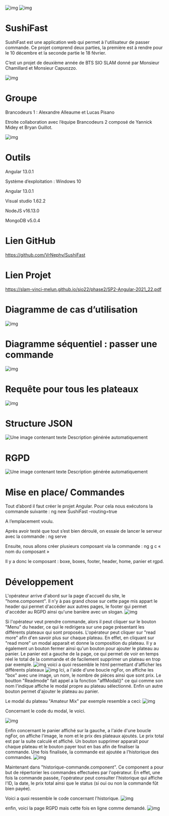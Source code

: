 ![img](https://cdn.discordapp.com/attachments/751070178472624208/917757760018452530/01_relax_dribble.gif) ![img](https://cdn.discordapp.com/attachments/917717231801098260/920265411877011546/sushifast-logo-github.png)
<h1 style={ text-align: center;}>SushiFast</h1>

 

SushiFast est une application web qui permet à l'utilisateur de passer commande. Ce projet comprend deux parties, la première est à rendre pour le 10 décembre et la seconde partie le 18 février.

 

C’est un projet de deuxième année de BTS SIO SLAM donné par Monsieur Chamillard et Monsieur Capuozzo.

 
![img](https://user-images.githubusercontent.com/77196492/146001011-f60909c0-0725-4270-a285-be744bb1bc07.png)

<h1>Groupe</h1>  

Brancodeurs 1 : Alexandre Alleaume et Lucas Pisano

Etroite collaboration avec l’équipe Brancodeurs 2 composé de Yannick Midey et Bryan Guillot.

 
![img](https://media.discordapp.net/attachments/917717231801098260/920295278328815646/1-removebg-preview.png)
<h1>Outils</h1>

Angular 13.0.1
 
Système d’exploitation : Windows 10

Angular 13.0.1

Visual studio 1.62.2

NodeJS v16.13.0

MongoDB v5.0.4
 

<h1>Lien GitHub</h1> 

 

https://github.com/VrNephy/SushiFast

 

<h1>Lien Projet</h1>

https://slam-vinci-melun.github.io/sio22/phase2/SP2-Angular-2021_22.pdf

 

<h1>Diagramme de cas d’utilisation</h1>

 

![img](https://media.discordapp.net/attachments/901086910083108927/917448206001008680/unknown.png)

<h1>Diagramme séquentiel : passer une commande</h1>

 

![img](https://media.discordapp.net/attachments/901086910083108927/917701431325257748/image.png)

 

 

<h1>Requête pour tous les plateaux</h1>

![img](https://media.discordapp.net/attachments/901086910083108927/917431932462170213/EnormePenisOversize.PNG)

<h1>Structure JSON</h1>

![Une image contenant texte  Description générée automatiquement](https://media.discordapp.net/attachments/415449138747146250/917713640684134431/unknown.png)

 

 

<h1>RGPD</h1>

 

![Une image contenant texte  Description générée automatiquement](https://cdn.discordapp.com/attachments/751070178472624208/920245300575219772/unknown.png)

 

 

 

 

<h1>Mise en place/ Commandes</h1>

 

Tout d’abord il faut créer le projet Angular. Pour cela nous exécutons la commande suivante : ng new SushiFast –routing=true

 

A l’emplacement voulu.

 

Après avoir testé que tout s’est bien déroulé, on essaie de lancer le serveur avec la commande : ng serve

 

Ensuite, nous allons créer plusieurs composant via la commande : ng g c « nom du composant »

Il y a donc le composant : boxe, boxes, footer, header, home, panier et rgpd.

<h1>Développement</h1>

L'opérateur arrive d'abord sur la page d'accueil du site, le "home.component". Il n'y à pas grand chose sur cette page mis appart le header qui permet d'accéder aux autres pages, le footer qui permet d'accéder au RGPD ainsi qu'une banière avec un slogan.
![img](https://media.discordapp.net/attachments/415449138747146250/940899196419059722/unknown.png)

Si l'opérateur veut prendre commande, alors il peut cliquer sur le bouton "Menu" du header, ce qui le redirigera sur une page présentant les différents plateaux qui sont proposés. L'opérateur peut cliquer sur "read more" afin d'en savoir plus sur chaque plateau. En effet, en cliquant sur "read more" un modal apparait et donne la composition du plateau. Il y a également un bouton fermer ainsi qu'un bouton pour ajouter le plateau au panier. Le panier est a gauche de la page, ce qui permet de voir en temps réel le total de la commande et de facilement supprimer un plateau en trop par exemple.
![img](https://media.discordapp.net/attachments/415449138747146250/940899416431280148/unknown.png)
voici a quoi ressemble le html permettant d'afficher les différents plateaux
![img](https://media.discordapp.net/attachments/415449138747146250/940899416431280148/unknown.png?width=1202&height=596)
Ici, a l'aide d'une boucle ngFor, on affiche les "box" avec une image, un nom, le nombre de pièces ainsi que sont prix. Le boutton "Readmode" fait appel a la fonction "affModal()" ce qui comme son nom l'indique affiche le modal propre au plateau sélectionné. Enfin un autre bouton permet d'ajouter le plateau au panier.

Le modal du plateau "Amateur Mix" par exemple resemble a ceci:
![img](https://media.discordapp.net/attachments/415449138747146250/940904037748981801/unknown.png)

Concernant le code du modal, le voici.

![img](https://media.discordapp.net/attachments/415449138747146250/940904868124721172/unknown.png)

Enfin concernant le panier affiché sur la gauche, a l'aide d'une boucle ngFor, on affiche l'image, le nom et le prix des plateaux ajoutés. Le prix total est par la suite calculé et affiché. Un bouton supprimer apparait pour chaque plateau et le bouton payer tout en bas afin de finaliser la commande. Une fois finalisée, la commande est ajoutée a l'historique des commandes.
![img](https://media.discordapp.net/attachments/415449138747146250/940905260866752572/unknown.png)

Maintenant dans "historique-commande.component". Ce component a pour but de répertorier les commandes effectuées par l'opérateur. En effet, une fois la commande passée, l'opérateur peut consulter l'historique qui affiche l'ID, la date, le prix total ainsi que le status (si oui ou non la commande fût bien payée).

Voici a quoi ressemble le code concernant l'historique.
![img](https://media.discordapp.net/attachments/415449138747146250/940907667998801960/unknown.png)

enfin, voici la page RGPD mais cette fois en ligne comme demandé.
![img](https://media.discordapp.net/attachments/415449138747146250/940899808804212746/unknown.png)
